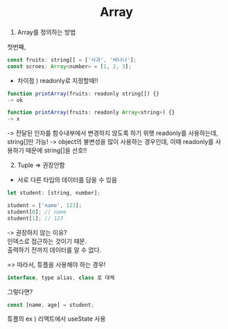 <h1 align="center">
Array
</h1>

1. Array를 정의하는 방법

첫번째,

```jsx
const fruits: string[] = ['사과', '바나나'];
const scroes: Array<number> = [1, 2, 3];
```

- 차이점 ) readonly로 지정할때!!

```jsx
function printArray(fruits: readonly string[]) {}
-> ok

function printArray(fruits: readonly Array<string>) {}
-> x
```

-> 전달된 인자를 함수내부에서 변경하지 않도록 하기 위햇 readonly를 사용하는데,
string[]만 가능!
-> object의 불변성을 많이 사용하는 경우인데, 이때 readonly를 사용하기 때문에 string[]을 선호!!

2. Tuple => 권장안함

- 서로 다른 타입의 데이터를 담을 수 있음

```jsx
let student: [string, number];

student = ['name', 123];
student[0]; // name
student[1]; // 123
```

-> 권장하지 않는 이유?
<br> 인덱스로 접근하는 것이기 때문.
<br> 출력하기 전까지 데이터를 알 수 없다.

=> 따라서, 튜플을 사용해야 하는 경우!

```jsx
interface, type alias, class 로 대체
```

그렇다면?

```jsx
const [name, age] = student;
```

튜플의 ex ) 리액트에서 useState 사용
